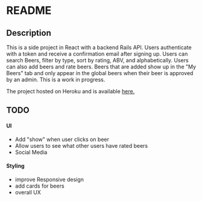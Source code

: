 # README

## Description
This is a side project in React with a backend Rails API. Users authenticate
with a token and receive a confirmation email after signing up. Users can search
Beers, filter by type, sort by rating, ABV, and alphabetically. Users can also add
beers and rate beers. Beers that are added show up in the "My Beers" tab and only
appear in the global beers when their beer is approved by an admin. This is a work
in progress.

The project hosted on Heroku and is available [here.](https://beer-project0123.herokuapp.com/#)

## TODO

#### UI
- Add "show" when user clicks on beer
- Allow users to see what other users have rated beers
- Social Media

#### Styling
- improve Responsive design
- add cards for beers
- overall UX
